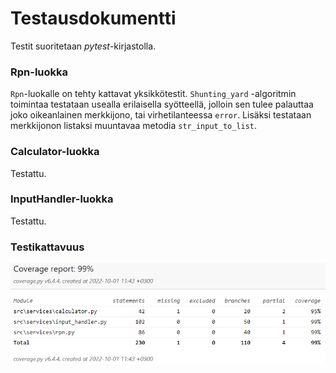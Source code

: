 # Testausdokumentti
Testit suoritetaan *pytest*-kirjastolla.
### Rpn-luokka
`Rpn`-luokalle on tehty kattavat yksikkötestit. `Shunting_yard` -algoritmin toimintaa testataan usealla erilaisella syötteellä, jolloin sen tulee palauttaa joko oikeanlainen merkkijono, tai virhetilanteessa `error`. Lisäksi testataan merkkijonon listaksi muuntavaa metodia `str_input_to_list`.
### Calculator-luokka
Testattu.
### InputHandler-luokka
Testattu.
### Testikattavuus
![](./kuvat/testikattavuus.png)